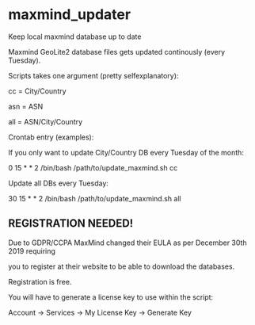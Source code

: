 # maxmind_updater
Keep local maxmind database up to date

Maxmind GeoLite2 database files gets updated continously (every Tuesday).


Scripts takes one argument (pretty selfexplanatory):

cc = City/Country

asn = ASN

all = ASN/City/Country


Crontab entry (examples):

If you only want to update City/Country DB every Tuesday of the month:

0  15   *   *   2   /bin/bash /path/to/update_maxmind.sh cc


Update all DBs every Tuesday:

30  15  *   *   2   /bin/bash /path/to/update_maxmind.sh all


## REGISTRATION NEEDED!
Due to GDPR/CCPA MaxMind changed their EULA as per December 30th 2019 requiring

you to register at their website to be able to download the databases.

Registration is free.

You will have to generate a license key to use within the script:

Account -> Services -> My License Key -> Generate Key

